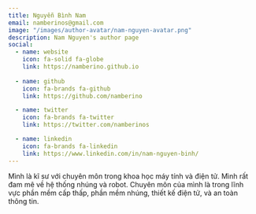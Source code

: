```yaml
---
title: Nguyễn Bình Nam
email: namberinos@gmail.com
image: "/images/author-avatar/nam-nguyen-avatar.png"
description: Nam Nguyen's author page
social:
  - name: website
    icon: fa-solid fa-globe
    link: https://namberino.github.io
    
  - name: github
    icon: fa-brands fa-github
    link: https://github.com/namberino

  - name: twitter
    icon: fa-brands fa-twitter
    link: https://twitter.com/namberinos

  - name: linkedin
    icon: fa-brands fa-linkedin
    link: https://www.linkedin.com/in/nam-nguyen-binh/
---
```


Mình là kĩ sư với chuyên môn trong khoa học máy tính và điện tử. Mình rất đam mê về hệ thống nhúng và robot. Chuyên môn của mình là trong lĩnh vực phần mềm cấp thấp, phần mềm nhúng, thiết kế điện tử, và an toàn thông tin.

